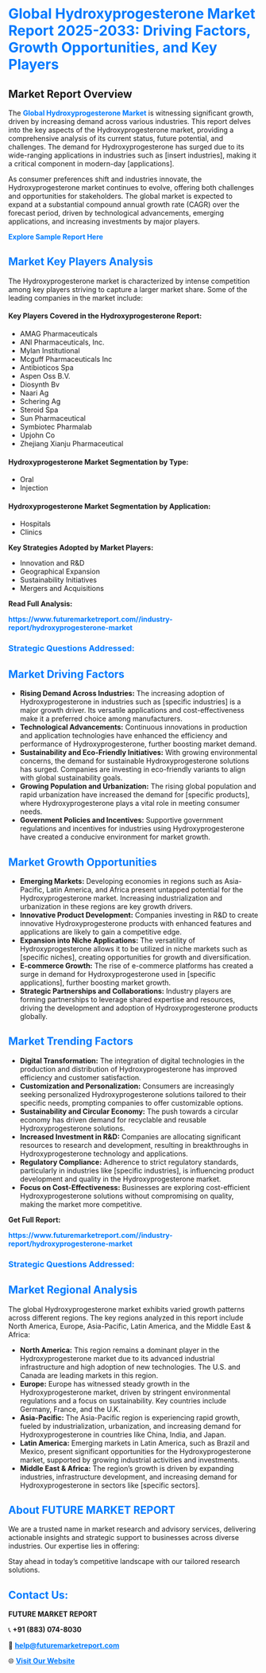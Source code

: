 <h1 style="color: #007BFF;">Global Hydroxyprogesterone Market Report 2025-2033: Driving Factors, Growth Opportunities, and Key Players</h1>

<section id="overview">
<h2>Market Report Overview</h2>
<p>The <a href="https://www.futuremarketreport.com//industry-report/hydroxyprogesterone-market" style="color: #007BFF; text-decoration: none;"><strong>Global Hydroxyprogesterone Market</strong></a> is witnessing significant growth, driven by increasing demand across various industries. This report delves into the key aspects of the Hydroxyprogesterone market, providing a comprehensive analysis of its current status, future potential, and challenges. The demand for Hydroxyprogesterone has surged due to its wide-ranging applications in industries such as [insert industries], making it a critical component in modern-day [applications].</p>
<p>As consumer preferences shift and industries innovate, the Hydroxyprogesterone market continues to evolve, offering both challenges and opportunities for stakeholders. The global market is expected to expand at a substantial compound annual growth rate (CAGR) over the forecast period, driven by technological advancements, emerging applications, and increasing investments by major players.</p>
</section>

<section id="overview">
<p><a href="https://www.futuremarketreport.com//request-sample/reportId=59919" style="color: #007BFF; text-decoration: none;"><strong>Explore Sample Report Here</strong></a></p>
</section>

<section id="key-players">
<h2 style="color: #007BFF;">Market Key Players Analysis</h2>
<p>The Hydroxyprogesterone market is characterized by intense competition among key players striving to capture a larger market share. Some of the leading companies in the market include:</p>
<h4>Key Players Covered in the Hydroxyprogesterone Report:</h4>
<ul><li>AMAG Pharmaceuticals</li><li>ANI Pharmaceuticals, Inc.</li><li>Mylan Institutional</li><li>Mcguff Pharmaceuticals Inc</li><li>Antibioticos Spa</li><li>Aspen Oss B.V.</li><li>Diosynth Bv</li><li>Naari Ag</li><li>Schering Ag</li><li>Steroid Spa</li><li>Sun Pharmaceutical</li><li>Symbiotec Pharmalab</li><li>Upjohn Co</li><li>Zhejiang Xianju Pharmaceutical</li></ul>
<h4>Hydroxyprogesterone Market Segmentation by Type:</h4>
<ul><li>Oral</li><li>Injection</li></ul>

<h4>Hydroxyprogesterone Market Segmentation by Application:</h4>
<ul><li>Hospitals</li><li>Clinics</li></ul>
<p><strong>Key Strategies Adopted by Market Players:</strong></p>
<ul>
<li>Innovation and R&D</li>
<li>Geographical Expansion</li>
<li>Sustainability Initiatives</li>
<li>Mergers and Acquisitions</li>
</ul>
</section>

<section>
<p><strong>Read Full Analysis: </strong></p><a href="https://www.futuremarketreport.com//industry-report/hydroxyprogesterone-market" style="color: #007BFF; text-decoration: none;"><strong>https://www.futuremarketreport.com//industry-report/hydroxyprogesterone-market</strong></a>
<h3 style="color: #007BFF;">Strategic Questions Addressed:</h3>
</section>

<section id="driving-factors">
<h2 style="color: #007BFF;">Market Driving Factors</h2>
<ul>
<li><strong>Rising Demand Across Industries:</strong> The increasing adoption of Hydroxyprogesterone in industries such as [specific industries] is a major growth driver. Its versatile applications and cost-effectiveness make it a preferred choice among manufacturers.</li>
<li><strong>Technological Advancements:</strong> Continuous innovations in production and application technologies have enhanced the efficiency and performance of Hydroxyprogesterone, further boosting market demand.</li>
<li><strong>Sustainability and Eco-Friendly Initiatives:</strong> With growing environmental concerns, the demand for sustainable Hydroxyprogesterone solutions has surged. Companies are investing in eco-friendly variants to align with global sustainability goals.</li>
<li><strong>Growing Population and Urbanization:</strong> The rising global population and rapid urbanization have increased the demand for [specific products], where Hydroxyprogesterone plays a vital role in meeting consumer needs.</li>
<li><strong>Government Policies and Incentives:</strong> Supportive government regulations and incentives for industries using Hydroxyprogesterone have created a conducive environment for market growth.</li>
</ul>
</section>

<section id="growth-opportunities">
<h2 style="color: #007BFF;">Market Growth Opportunities</h2>
<ul>
<li><strong>Emerging Markets:</strong> Developing economies in regions such as Asia-Pacific, Latin America, and Africa present untapped potential for the Hydroxyprogesterone market. Increasing industrialization and urbanization in these regions are key growth drivers.</li>
<li><strong>Innovative Product Development:</strong> Companies investing in R&D to create innovative Hydroxyprogesterone products with enhanced features and applications are likely to gain a competitive edge.</li>
<li><strong>Expansion into Niche Applications:</strong> The versatility of Hydroxyprogesterone allows it to be utilized in niche markets such as [specific niches], creating opportunities for growth and diversification.</li>
<li><strong>E-commerce Growth:</strong> The rise of e-commerce platforms has created a surge in demand for Hydroxyprogesterone used in [specific applications], further boosting market growth.</li>
<li><strong>Strategic Partnerships and Collaborations:</strong> Industry players are forming partnerships to leverage shared expertise and resources, driving the development and adoption of Hydroxyprogesterone products globally.</li>
</ul>
</section>

<section id="trending-factors">
<h2 style="color: #007BFF;">Market Trending Factors</h2>
<ul>
<li><strong>Digital Transformation:</strong> The integration of digital technologies in the production and distribution of Hydroxyprogesterone has improved efficiency and customer satisfaction.</li>
<li><strong>Customization and Personalization:</strong> Consumers are increasingly seeking personalized Hydroxyprogesterone solutions tailored to their specific needs, prompting companies to offer customizable options.</li>
<li><strong>Sustainability and Circular Economy:</strong> The push towards a circular economy has driven demand for recyclable and reusable Hydroxyprogesterone solutions.</li>
<li><strong>Increased Investment in R&D:</strong> Companies are allocating significant resources to research and development, resulting in breakthroughs in Hydroxyprogesterone technology and applications.</li>
<li><strong>Regulatory Compliance:</strong> Adherence to strict regulatory standards, particularly in industries like [specific industries], is influencing product development and quality in the Hydroxyprogesterone market.</li>
<li><strong>Focus on Cost-Effectiveness:</strong> Businesses are exploring cost-efficient Hydroxyprogesterone solutions without compromising on quality, making the market more competitive.</li>
</ul>
</section>

<section>
<p><strong>Get Full Report: </strong></p><a href="https://www.futuremarketreport.com//industry-report/hydroxyprogesterone-market" style="color: #007BFF; text-decoration: none;"><strong>https://www.futuremarketreport.com//industry-report/hydroxyprogesterone-market</strong></a>
<h3 style="color: #007BFF;">Strategic Questions Addressed:</h3>
</section>


<section id="regional-analysis">
<h2 style="color: #007BFF;">Market Regional Analysis</h2>
<p>The global Hydroxyprogesterone market exhibits varied growth patterns across different regions. The key regions analyzed in this report include North America, Europe, Asia-Pacific, Latin America, and the Middle East & Africa:</p>
<ul>
<li><strong>North America:</strong> This region remains a dominant player in the Hydroxyprogesterone market due to its advanced industrial infrastructure and high adoption of new technologies. The U.S. and Canada are leading markets in this region.</li>
<li><strong>Europe:</strong> Europe has witnessed steady growth in the Hydroxyprogesterone market, driven by stringent environmental regulations and a focus on sustainability. Key countries include Germany, France, and the U.K.</li>
<li><strong>Asia-Pacific:</strong> The Asia-Pacific region is experiencing rapid growth, fueled by industrialization, urbanization, and increasing demand for Hydroxyprogesterone in countries like China, India, and Japan.</li>
<li><strong>Latin America:</strong> Emerging markets in Latin America, such as Brazil and Mexico, present significant opportunities for the Hydroxyprogesterone market, supported by growing industrial activities and investments.</li>
<li><strong>Middle East & Africa:</strong> The region’s growth is driven by expanding industries, infrastructure development, and increasing demand for Hydroxyprogesterone in sectors like [specific sectors].</li>
</ul>
</section>

<footer>
<h2 style="color: #007BFF;">About FUTURE MARKET REPORT</h2>
<p>We are a trusted name in market research and advisory services, delivering actionable insights and strategic support to businesses across diverse industries. Our expertise lies in offering:</p>

<p>Stay ahead in today’s competitive landscape with our tailored research solutions.</p>

<h2 style="color: #007BFF;">Contact Us:</h2>
<p><strong>FUTURE MARKET REPORT</strong></p>
<p>📞 <strong>+91 (883) 074-8030</strong></p>
<p>📧 <strong><a href="mailto:help@futuremarketreport.com" style="color: #007BFF;">help@futuremarketreport.com</a></strong></p>
<p>🌐 <strong><a href="https://www.futuremarketreport.com/" style="color: #007BFF;">Visit Our Website</a></strong></p>
</footer>